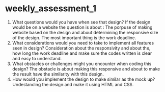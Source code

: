 # weekly_assessment_1

1. What questions would you have when see that design? 
If the design would be on a website the question is about : The porpuse of making website based on the design and about determining the responsive size of the design. The most important thing is the work deadline.
2. What considerations would you need to take to implement all features seen in design? 
Consideration about the responsivity and about the, how long the work deadline and make sure the codes written is clear and easy to understand.
3. What obstacles or challenges might you encounter when coding this design? 
The obstacle is about making this responsive and about to make the result have the similarity with this design.
4. How would you implement the design to make similar as the mock up? Undestanding the design and make it using HTML and CSS.
